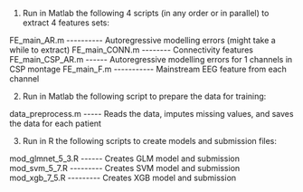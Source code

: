 1. Run in Matlab the following 4 scripts (in any order or in parallel) to extract 4 features sets: 

FE_main_AR.m ---------- Autoregressive modelling errors (might take a while to extract)
FE_main_CONN.m -------- Connectivity features
FE_main_CSP_AR.m ------ Autoregressive modelling errors for 1 channels in CSP montage
FE_main_F.m ----------- Mainstream EEG feature from each channel 


2. Run in Matlab the following script to prepare the data for training: 

data_preprocess.m ----- Reads the data, imputes missing values, and saves the data for each patient

3. Run in R the following scripts to create models and submission files:

mod_glmnet_5_3.R ------ Creates GLM model and submission
mod_svm_5_7.R --------- Creates SVM model and submission
mod_xgb_7_5.R --------- Creates XGB model and submission
